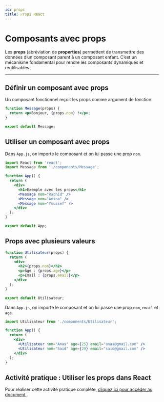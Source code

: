 ```yaml
---
id: props
title: Props React
---
```

# Composants avec props

Les **props** (abréviation de **properties**) permettent de transmettre des données d’un composant parent à un composant enfant. C’est un mécanisme fondamental pour rendre les composants dynamiques et réutilisables.

---

## Définir un composant avec props

Un composant fonctionnel reçoit les props comme argument de fonction.

```jsx
function Message(props) {
  return <p>Bonjour, {props.nom} !</p>;
}

export default Message;
```

## Utiliser un composant avec props
Dans `App.js`, on importe le composant et on lui passe une prop `nom`.
```jsx
import React from 'react';
import Message from './components/Message';

function App() {
  return (
    <div>
      <h1>Exemple avec les props</h1>
      <Message nom="Rachid" />
      <Message nom="Amina" />
      <Message nom="Youssef" />
    </div>
  );
}

export default App;

```

## Props avec plusieurs valeurs
```jsx
function Utilisateur(props) {
  return (
    <div>
      <h2>{props.nom}</h2>
      <p>Âge : {props.age}</p>
      <p>Email : {props.email}</p>
    </div>
  );
}

export default Utilisateur;

```

Dans `App.js`, on importe le composant et on lui passe une prop `nom`, `email` et `age`.
```jsx
import Utilisateur from './components/Utilisateur';

function App() {
  return (
    <div>
      <Utilisateur nom="Anas" age={25} email="anas@gmail.com" />
      <Utilisateur nom="Said" age={29} email="said@gmail.com" />
    </div>
  );
}

```

##  Activité pratique : Utiliser les props dans React

Pour réaliser cette activité pratique complète, [cliquez ici pour accéder au document ](https://docs.google.com/document/d/1lT_QfbEZGcF094inYMIMT0c7up7T_hl47pIcDIFHnHg/edit?usp=sharing).


